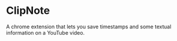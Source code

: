 # ClipNote
A chrome extension that lets you save timestamps and some textual information on a YouTube video.
